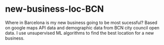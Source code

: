 # new-business-loc-BCN

Where in Barcelona is my new business going to be most sucessful? 
Based on google maps API data and demographic data from BCN city council open data.
I use unsupervised ML algorithms to find the best location for a new business.

